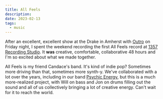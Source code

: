 ```yaml
---
title: All Feels
description:
date: 2023-02-13
tags:
  - music
---
```


After an excellent, excellent show at the Drake in Amherst with [Outro](/posts/outro) on Friday night, I spent the weekend recording the first All Feels record at [1357 Recording Studio](https://www.1357recordingstudio.com). It **was** creative, comfortable, collaborative 48 hours and I'm so excited about what we made together.


All Feels is my friend Candace's band. It's kind of indie pop? Sometimes more driving than that, sometimes more synth-y. We've collaborated with a lot over the years, including in our band [Psychic Energy](https://psychicenergy.bandcamp.com), but this is a much more-realized project, with Will on bass and Jon on drums filling out the sound and all of us collectively bringing a lot of creative energy. Can't wait for it to reach the world.
